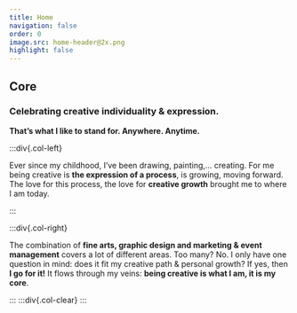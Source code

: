 ```yaml
---
title: Home
navigation: false
order: 0
image.src: home-header@2x.png
highlight: false
---
```

## Core

### Celebrating creative individuality & expression. 
**That’s what I like to stand for. Anywhere. Anytime.**

:::div{.col-left}

Ever since my childhood, I’ve been drawing, painting,… creating. For me being creative is **the expression of a process**, is growing, moving forward. The love for this process, the love for **creative growth** brought me to where I am today. 

:::

:::div{.col-right}

The combination of **fine arts, graphic design and marketing & event management** covers a lot of different areas. Too many? No. I only have one question in mind: does it fit my creative path & personal growth? If yes, then **I go for it!** 
It flows through my veins: **being creative is what I am, it is my core**.

:::
:::div{.col-clear}
:::
